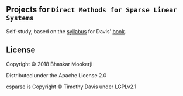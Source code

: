 ## Projects for `Direct Methods for Sparse Linear Systems`

Self-study, based on the [syllabus][syllabus] for Davis' [book][book].

[book]: https://www.amazon.com/Direct-Methods-Systems-Fundamentals-Algorithms/dp/0898716136/
[syllabus]: http://faculty.cse.tamu.edu/davis/csce689_spr16_files/csce689_Spring2016_syllabus_Davis.pdf

## License

Copyright © 2018 Bhaskar Mookerji

Distributed under the Apache License 2.0

csparse is Copyright © Timothy Davis under LGPLv2.1
